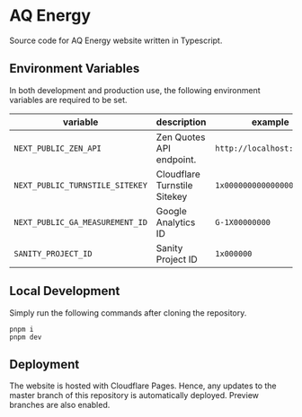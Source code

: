 # AQ Energy

Source code for AQ Energy website written in Typescript.

## Environment Variables

In both development and production use, the following environment variables are required to be set.

| variable                        | description                  | example                    |
| ------------------------------- | ---------------------------- | -------------------------- |
| `NEXT_PUBLIC_ZEN_API`           | Zen Quotes API endpoint.     | `http://localhost:8001`    |
| `NEXT_PUBLIC_TURNSTILE_SITEKEY` | Cloudflare Turnstile Sitekey | `1x00000000000000000000AA` |
| `NEXT_PUBLIC_GA_MEASUREMENT_ID` | Google Analytics ID          | `G-1X00000000`             |
| `SANITY_PROJECT_ID`             | Sanity Project ID            | `1x000000`                 |

## Local Development

Simply run the following commands after cloning the repository.

```
pnpm i
pnpm dev
```

## Deployment

The website is hosted with Cloudflare Pages. Hence, any updates to the master branch of this repository is automatically deployed. Preview branches are also enabled.
